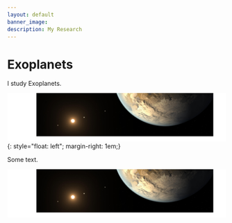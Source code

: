 ```yaml
---
layout: default
banner_image:
description: My Research
---
```


# Exoplanets

I study Exoplanets.

![image](banner.png){: style="float: left"; margin-right: 1em;}

Some text.

![image](banner.png)
